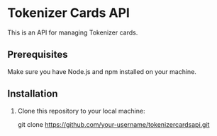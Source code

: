 # Tokenizer Cards API

This is an API for managing Tokenizer cards.

## Prerequisites

Make sure you have Node.js and npm installed on your machine.

## Installation

1. Clone this repository to your local machine:

   git clone https://github.com/your-username/tokenizercardsapi.git